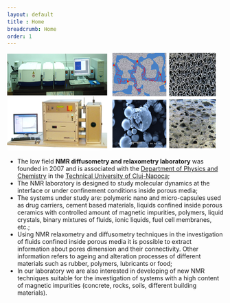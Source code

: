 ```yaml
---
layout: default
title : Home
breadcrumb: Home
order: 1
---
```

![](/images/home.png)

* The low field **NMR diffusometry and relaxometry laboratory** was founded in 2007 and is associated with the [Department of Physics and Chemistry](http://www.phys.utcluj.ro/) in the [Technical University of Cluj-Napoca](http://www.utcluj.ro/);
* The NMR laboratory is designed to study molecular dynamics at the interface or under confinement conditions inside porous media;
* The systems under study are: polymeric nano and micro-capsules used as drug carriers, cement based materials, liquids confined inside porous ceramics with controlled amount of magnetic impurities, polymers, liquid crystals, binary mixtures of fluids, ionic liquids, fuel cell membranes, etc.;
* Using NMR relaxometry and diffusometry techniques in the investigation of fluids confined inside porous media it is possible to extract information about pores dimension and their connectivity. Other information refers to ageing and alteration processes of different materials such as rubber, polymers, lubricants or food;
* In our laboratory we are also interested in developing of new NMR techniques suitable for the investigation of systems with a high content of magnetic impurities (concrete, rocks, soils, different building materials).
